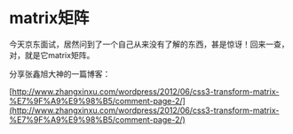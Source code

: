 # matrix矩阵 #

今天京东面试，居然问到了一个自己从来没有了解的东西，甚是惊讶！回来一查，对，就是它matrix矩阵。

分享张鑫旭大神的一篇博客：

[http://www.zhangxinxu.com/wordpress/2012/06/css3-transform-matrix-%E7%9F%A9%E9%98%B5/comment-page-2/](http://www.zhangxinxu.com/wordpress/2012/06/css3-transform-matrix-%E7%9F%A9%E9%98%B5/comment-page-2/)